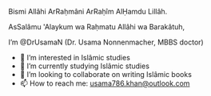 Bismi Allâhi ArRaḥmâni ArRaḥîm
AlḤamdu Lillâh.

AsSalâmu 'Alaykum wa Raḥmatu Allâhi wa Barakâtuh,

I’m @DrUsamaN (Dr. Usama Nonnenmacher, MBBS doctor)
- 👀 I’m interested in Islâmic studies
- 🌱 I’m currently studying Islâmic studies
- 💞️ I’m looking to collaborate on writing Islâmic books
- 📫 How to reach me: usama786.khan@outlook.com
